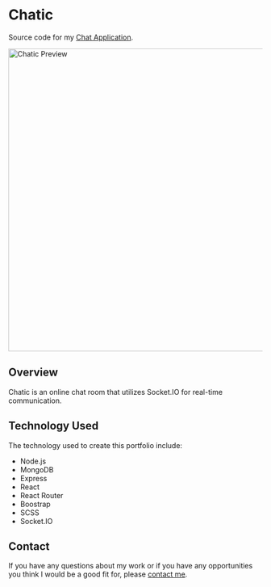 # Chatic

Source code for my [Chat Application](https://chatic.timkrause.dev/).

<img width="600" alt="Chatic Preview" src="./src/images/chatic_preview.jpg">

## Overview

Chatic is an online chat room that utilizes Socket.IO for real-time communication.

## Technology Used
The technology used to create this portfolio include:

- Node.js
- MongoDB
- Express
- React
- React Router
- Boostrap
- SCSS
- Socket.IO

## Contact
If you have any questions about my work or if you have any opportunities you think I would be a good fit for, please [contact me](mailto:timkrausedev@gmail.com).
